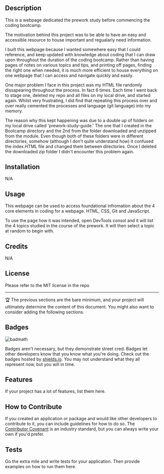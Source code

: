 # <Prework Study Guide Webpage>

## Description

This is a webpage dedicated the prework study before commencing the coding bootcamp.

The motivation behind this project was to be able to have an easy and accessible resource to house important and regualarly need information.

I built this webpage because I wanted somewhere easy that I could reference, and keep updated with knowledge about coding that I can draw upon throughout the duration of the coding bootcamp. Rather than having pages of notes on various topics and tips, and printing off pages, finding the right one when needed, it is much more efficient to house everything on one webpage that I can access and navigate quickly and easily.

One major problem I face in this project was my HTML file randomly dissapearing throughout the process. In fact 6 times. Each time I went back to stage one, deleted my repo and all files on my local drive, and started again. Whilst very frustrating, I did find that repeating this process over and over really cemented the processes and language (git language) into my memory.

The reason why this kept happening was due to a double up of folders on my local drive called 'prework-study-guide.' The one that I created in the Bootcamp directory and the 2nd from the folder downloaded and unzipped from the module. Even though both of these folders were in different directories, somehow (although I don't quite understand how) it confused the index.HTML file and changed them between directories. Once I deleted the downloaded zip folder I didn't encounter this problem again.

## Installation

N/A

## Usage

This webpage can be used to access foundational infromation about the 4 core elements in coding for a webpage. HTML, CSS, Git and JavaScript.

To use the page how it was intended, open DevTools consol and it will list the 4 topics studied in the course of the prework. It will then select a topic at random to begin with.

## Credits

N/A

## License

Please refer to the MIT license in the repo

---

🏆 The previous sections are the bare minimum, and your project will ultimately determine the content of this document. You might also want to consider adding the following sections.

## Badges

![badmath](https://img.shields.io/github/languages/top/nielsenjared/badmath)

Badges aren't necessary, but they demonstrate street cred. Badges let other developers know that you know what you're doing. Check out the badges hosted by [shields.io](https://shields.io/). You may not understand what they all represent now, but you will in time.

## Features

If your project has a lot of features, list them here.

## How to Contribute

If you created an application or package and would like other developers to contribute to it, you can include guidelines for how to do so. The [Contributor Covenant](https://www.contributor-covenant.org/) is an industry standard, but you can always write your own if you'd prefer.

## Tests

Go the extra mile and write tests for your application. Then provide examples on how to run them here.
